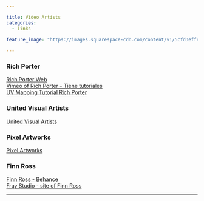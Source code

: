 ```yaml
---

title: Video Artists
categories:
  - links

feature_image: "https://images.squarespace-cdn.com/content/v1/5cfd3effe02806000151e559/1570550385822-KIOCE430ZGNDF3VLIJGV/ke17ZwdGBToddI8pDm48kJ7nbjKbkWUsh--ERnWUjn5Zw-zPPgdn4jUwVcJE1ZvWQUxwkmyExglNqGp0IvTJZamWLI2zvYWH8K3-s_4yszcp2ryTI0HqTOaaUohrI8PINeE2IRzA94xOcAmQpZPYUTM_9gggOThSvOQ_2DDZFXwKMshLAGzx4R3EDFOm1kBS/MU+06.jpg?format=750w"
  
---
```


### Rich Porter
[Rich Porter Web][The HIve]  
[Vimeo of Rich Porter - Tiene tutoriales][Rich Vimeo]    
[UV Mapping Tutorial Rich Porter][Friday Session 001]  

### United Visual Artists
[United Visual Artists][United Visual] 

### Pixel Artworks
[Pixel Artworks][Pixel Artworks] 

### Finn Ross

[Finn Ross - Behance][Finn_Ross_Behance]   
[Fray Studio - site of Finn Ross][FinnRoss_Fray]    

-----------------------------

[The HIve]: http://www.wearethehive.com
[United Visual]: https://www.uva.co.uk
[Pixel Artworks]: https://www.pixelartworks.com
[Rich Vimeo]: https://vimeo.com/user82728396
[Friday Session 001]: https://vimeo.com/401509158?fbclid=IwAR36aPjLuVOaFRr2HRUUrpIAMwF4wOt8CvRLBYrXHUWg84hOkKp7LXfBTSo
[Finn_Ross_Behance]:https://www.behance.net/finnross
[FinnRoss_Fray]:https://www.fraystudio.co.uk
